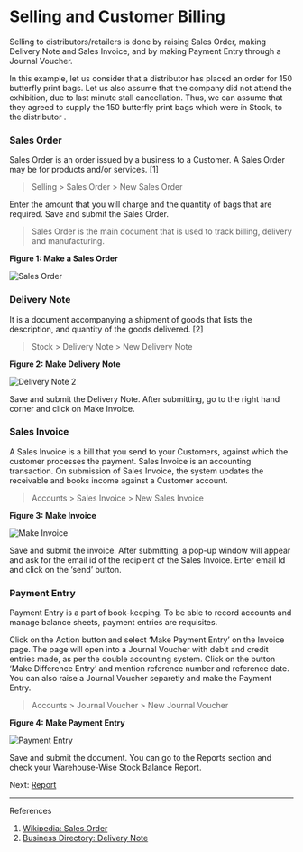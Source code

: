# Selling and Customer Billing

<p class="lead"> Selling to distributors/retailers is done by raising Sales Order, making  Delivery Note and Sales Invoice, and by making Payment Entry through a Journal Voucher.</p>

In this example, let us consider that a distributor has placed an order for 150 butterfly print bags. Let us also assume that the company did not attend the exhibition, due to last minute stall cancellation. Thus, we can assume that they agreed to supply the 150 butterfly print bags which were in Stock, to the distributor .

### Sales Order

Sales Order is an order issued by a business to a Customer. A Sales Order may be for products and/or services. [1]

> Selling > Sales Order > New Sales Order

Enter the amount that you will charge and the quantity of bags that are required. Save and submit the Sales Order.

> Sales Order is the main document that is used to track billing, delivery and manufacturing.

__Figure 1: Make a Sales Order__

![Sales Order](/assets/frappe_io/images/erpnext/m-t-s-sales-order.png)


### Delivery Note

It is a document accompanying a shipment of goods that lists the description, and quantity of the goods delivered. [2]

> Stock > Delivery Note > New Delivery Note

__Figure 2: Make Delivery Note__

![Delivery Note 2](/assets/frappe_io/images/erpnext/m-t-s-delivery-note.png)

Save and submit the Delivery Note. After submitting, go to the right hand corner and click on Make Invoice.

### Sales Invoice

A Sales Invoice is a bill that you send to your Customers, against which the customer processes the payment. Sales Invoice is an accounting transaction. On submission of Sales Invoice,  the system updates the receivable and books income against a Customer account.

> Accounts > Sales Invoice > New Sales Invoice

__Figure 3: Make Invoice__

![Make Invoice](/assets/frappe_io/images/erpnext/m-t-s-sales-invoice.png)

Save and submit the invoice. After submitting, a pop-up window will appear and ask for the email id of the recipient of the Sales Invoice. Enter email Id and click on the ‘send’ button.

### Payment Entry

Payment Entry is a part of book-keeping. To be able to record accounts and manage balance sheets, payment entries are requisites.

Click on the Action button and select ‘Make Payment Entry’ on the Invoice page. The page will open into a Journal Voucher with debit and credit entries made, as per the double accounting system. Click on the button ‘Make Difference Entry’ and mention reference number and reference date. You can also raise a Journal Voucher separetly and make the Payment Entry.

> Accounts > Journal Voucher > New Journal Voucher

__Figure 4: Make Payment Entry__

![Payment Entry](/assets/frappe_io/images/erpnext/m-t-s-payment-entry.png)

Save and submit the document. You can go to the Reports section and check your Warehouse-Wise Stock Balance Report.


Next: [Report](/apps/erpnext/guide-books/make-to-stock/reports)


---
References

1. [Wikipedia: Sales Order](http://en.wikipedia.org/wiki/Sales_order)
2. [Business Directory: Delivery Note](http://www.businessdictionary.com/definition/delivery-note.html)